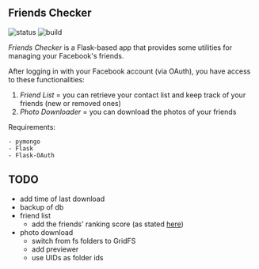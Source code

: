 ## Friends Checker

![status](http://b.repl.ca/v1/status-active-blue.png "status") 
![build](http://b.repl.ca/v1/build-passing-brightgreen.png "build")  


_Friends Checker_ is a Flask-based app that provides some utilities for managing your Facebook's friends.

After logging in with your Facebook account (via OAuth), you have access to these functionalities:

1. *Friend List* = you can retrieve your contact list and keep track of your friends (new or removed ones)
2. *Photo Downloader* = you can download the photos of your friends


Requirements:

	- pymongo
	- Flask
	- Flask-OAuth


## TODO
- add time of last download
- backup of db
- friend list
	- add the friends' ranking score (as stated [here][1])
- photo download
	- switch from fs folders to GridFS
	- add previewer
	- use UIDs as folder ids


[1]: http://arjunsreedharan.org/post/65979958297/find-your-facebook-friends-ranking-score
